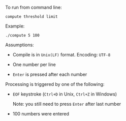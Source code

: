 To run from command line:

```
compute threshold limit
```

Example:
```
./compute 5 100
```
Assumptions:

- Compile is in `Unix(LF)` format. Encoding: `UTF-8`

- One number per line

- `Enter` is pressed after each number

Processing is triggered by one of the following:

- `EOF` keystroke (`Ctrl+D` in Unix, `Ctrl+Z` in Windows)
  
  Note: you still need to press `Enter` after last number

- 100 numbers were entered
